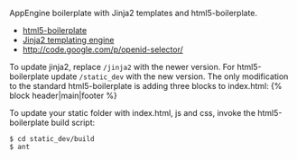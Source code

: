 AppEngine boilerplate with Jinja2 templates and html5-boilerplate.

* [html5-boilerplate](https://github.com/paulirish/html5-boilerplate/tree/master)
* [Jinja2 templating engine](https://github.com/mitsuhiko/jinja2)
* http://code.google.com/p/openid-selector/

To update jinja2, replace ``/jinja2`` with the newer version. For 
html5-boilerplate update ``/static_dev`` with the new version. The only 
modification to the standard html5-boilerplate is adding three blocks to 
index.html: {% block header|main|footer %}

To update your static folder with index.html, js and css, invoke the 
html5-boilerplate build script:

    $ cd static_dev/build 
    $ ant
    
